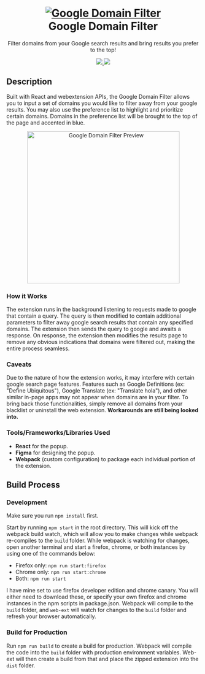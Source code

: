 <h1 align="center">
  <br />
  <a href="https://github.com/KMCGamer/google-domain-filter"><img src="https://user-images.githubusercontent.com/6385983/71632282-b273ff00-2bdb-11ea-9a62-554cfce1c016.png" alt="Google Domain Filter"></a>
  <br />
  Google Domain Filter
  <br />
</h1>

<p align="center"> 
  Filter domains from your Google search results and bring results you prefer to the top!
</p>

<p align="center"> 
  <a href="https://addons.mozilla.org/en-US/firefox/addon/google-domain-filter/">
    <img src="https://user-images.githubusercontent.com/6385983/103181046-82048680-486a-11eb-9303-0b5b2537f726.png"/>
  </a>
  <a href="https://chrome.google.com/webstore/detail/google-domain-filter/pfefijhgghjngiekipelcephlehhiedl">
    <img src="https://user-images.githubusercontent.com/6385983/103181045-82048680-486a-11eb-97c6-c6ef6ab8a111.png"/>
  </a>
</p>

## Description

Built with React and webextension APIs, the Google Domain Filter allows you to input a set of domains you would like to filter away from your google results. You may also use the preference list to highlight and prioritize certain domains. Domains in the preference list will be brought to the top of the page and accented in blue.

<p align="center">
  <img width="397" alt="Google Domain Filter Preview" src="https://user-images.githubusercontent.com/6385983/102741623-df577f80-4320-11eb-8582-b952d1df3458.png">
</p>

### How it Works

The extension runs in the background listening to requests made to google that contain a query. The query is then modified to contain additional parameters to filter away google search results that contain any specified domains. The extension then sends the query to google and awaits a response. On response, the extension then modifies the results page to remove any obvious indications that domains were filtered out, making the entire process seamless.

### Caveats

Due to the nature of how the extension works, it may interfere with certain google search page features. Features such as Google Definitions (ex: "Define Ubiquitous"), Google Translate (ex: "Translate hola"), and other similar in-page apps may not appear when domains are in your filter. To bring back those functionalities, simply remove all domains from your blacklist or uninstall the web extension. **Workarounds are still being looked into.**

### Tools/Frameworks/Libraries Used

- **React** for the popup.
- **Figma** for designing the popup.
- **Webpack** (custom configuration) to package each individual portion of the extension.

## Build Process

### Development

Make sure you run `npm install` first.

Start by running `npm start` in the root directory. This will kick off the webpack build watch, which will allow you to make changes while webpack re-compiles to the `build` folder. While webpack is watching for changes, open another terminal and start a firefox, chrome, or both instances by using one of the commands below:
- Firefox only: `npm run start:firefox`
- Chrome only: `npm run start:chrome`
- Both: `npm run start`

I have mine set to use firefox developer edition and chrome canary. You will either need to download these, or specify your own firefox and chrome instances in the npm scripts in package.json. Webpack will compile to the `build` folder, and `web-ext` will watch for changes to the `build` folder and refresh your browser automatically.

### Build for Production

Run `npm run build` to create a build for production. Webpack will compile the code into the `build` folder with production environment variables. Web-ext will then create a build from that and place the zipped extension into the `dist` folder.
